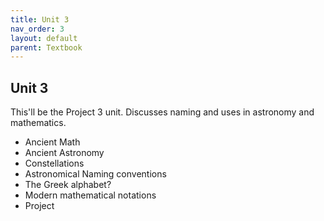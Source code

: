 ```yaml
---
title: Unit 3
nav_order: 3
layout: default
parent: Textbook
---
```


## Unit 3

This'll be the Project 3 unit. Discusses naming and uses in astronomy and mathematics.

- Ancient Math
- Ancient Astronomy
- Constellations
- Astronomical Naming conventions
- The Greek alphabet?
- Modern mathematical notations
- Project
